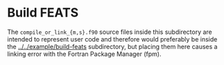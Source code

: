 Build FEATS
===========

The `compile_or_link_{m,s}.f90` source files inside
this subdirectory are intended to represent user
code and therefore would preferably be inside the
[../../example/build-feats] subdirectory, but
placing them here causes a linking error with the
Fortran Package Manager (fpm).

[../../example/build-feats]: ../../example/build-feats
